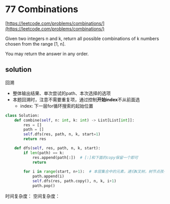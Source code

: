 # 77 Combinations
[https://leetcode.com/problems/combinations/](https://leetcode.com/problems/combinations/)

Given two integers n and k, return all possible combinations of k numbers chosen from the range [1, n].

You may return the answer in any order.

## solution

回溯
- 整体输出结果、单次尝试的path、本次选择的选项
- 本题回溯时，注意不需要重复项，通过控制**开始index**不从前面选
  - index: 下一层for循环搜索的起始位置

```python
class Solution:
    def combine(self, n: int, k: int) -> List[List[int]]:
        res = []
        path = []
        self.dfs(res, path, n, k, start=1)
        return res

    def dfs(self, res, path, n, k, start):
        if len(path) == k:
            res.append(path[:])  # [:]和下面的copy保留一个即可
            return
        
        for i in range(start, n+1):  # 本层集合中的元素，递归N叉树，树节点孩子数量就是集合的大小         
            path.append(i)
            self.dfs(res, path.copy(), n, k, i+1)
            path.pop()
```

时间复杂度：
空间复杂度：
